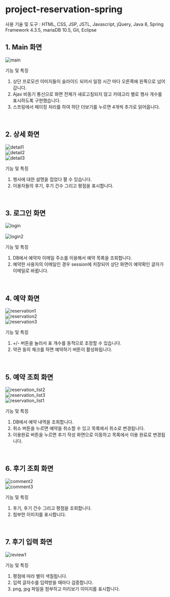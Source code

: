 # project-reservation-spring

사용 기술 및 도구 : HTML, CSS, JSP, JSTL, Javascript, jQuery, Java 8, Spring Framework 4.3.5, mariaDB 10.5, Git, Eclipse

## 1. Main 화면
![main](https://user-images.githubusercontent.com/19875940/106590008-02b45200-6590-11eb-844b-aa8a89bbeebd.PNG)

기능 및 특징
1. 상단 프로모션 이미지들이 슬라이드 되어서 일정 시간 마다 오른쪽에 왼쪽으로 넘어갑니다.
2. Ajax 비동기 통신으로 화면 전체가 새로고침되지 않고 카테고리 별로 행사 개수를 표시하도록 구현했습니다.
3. 스프링에서 페이징 처리를 하여 하단 더보기를 누르면 4개씩 추가로 읽어옵니다.

<br>

## 2. 상세 화면
![detail1](https://user-images.githubusercontent.com/19875940/106590606-a271e000-6590-11eb-86df-ce624795a14f.PNG)<br>
![detail2](https://user-images.githubusercontent.com/19875940/106590610-a3a30d00-6590-11eb-9216-45f9e550f496.PNG)<br>
![detail3](https://user-images.githubusercontent.com/19875940/106590613-a43ba380-6590-11eb-93f9-b07bc0e5898f.PNG)<br>

기능 및 특징
1. 행사에 대한 설명을 접었다 펼 수 있습니다.
2. 이용자들의 후기, 후기 건수 그리고 평점을 표시합니다.

<br>

## 3. 로그인 화면
![login](https://user-images.githubusercontent.com/19875940/106590818-dcdb7d00-6590-11eb-895b-ce180e39232d.PNG)<br>
<br>
![login2](https://user-images.githubusercontent.com/19875940/106590823-de0caa00-6590-11eb-9bdb-d1ead30bf158.PNG)<br>

기능 및 특징
1. DB에서 예약자 이메일 주소를 이용해서 예약 목록을 조회합니다.
2. 예약한 사용자의 이메일인 경우 session에 저장되어 상단 화면이 예약확인 글자가 이메일로 바뀝니다.

<br>

## 4. 예약 화면
![reservation1](https://user-images.githubusercontent.com/19875940/106590934-01cff000-6591-11eb-956f-2cf4908f4ddf.PNG)<br>
![reservation2](https://user-images.githubusercontent.com/19875940/106590941-03011d00-6591-11eb-8849-8464721fe2d9.PNG)<br>
![reservation3](https://user-images.githubusercontent.com/19875940/106590942-03011d00-6591-11eb-8acb-26db324351c0.PNG)<br>

기능 및 특징
1. +/- 버튼을 눌러서 표 개수를 동적으로 조정할 수 있습니다.
2. 약관 동의 체크를 하면 예약하기 버튼이 활성화됩니다.

<br>

## 5. 예약 조회 화면
![reservation_list2](https://user-images.githubusercontent.com/19875940/106591231-612e0000-6591-11eb-89bf-0fe7d01735fd.PNG)<br>
![reservation_list3](https://user-images.githubusercontent.com/19875940/106591234-61c69680-6591-11eb-9c69-da15fae20a52.PNG)<br>
![reservation_list1](https://user-images.githubusercontent.com/19875940/106591237-625f2d00-6591-11eb-8e95-ae20103772b5.PNG)<br>

기능 및 특징
1. DB에서 예약 내역을 조회합니다.
2. 취소 버튼을 누르면 예약을 취소할 수 있고 목록에서 취소로 변경됩니다.
3. 이용완료 버튼을 누르면 후기 작성 화면으로 이동하고 목록에서 이용 완료로 변경됩니다.

<br>

## 6. 후기 조회 화면
![comment2](https://user-images.githubusercontent.com/19875940/106597650-09e05d80-659a-11eb-9187-d667dc752c18.PNG)<br>
![comment3](https://user-images.githubusercontent.com/19875940/106597646-08af3080-659a-11eb-81f8-c8e54f6bca49.PNG)<br>

기능 및 특징
1. 후기, 후기 건수 그리고 평점을 조회합니다.
2. 첨부한 이미지를 표시합니다.

<br>

## 7. 후기 입력 화면
![review1](https://user-images.githubusercontent.com/19875940/106591412-9a667000-6591-11eb-90ec-50dbeb4b0c5b.PNG)<br>

기능 및 특징
1. 평점에 따라 별이 색칠됩니다.
2. 입력 글자수를 입력받을 때마다 검증합니다.
3. png, jpg 파일을 첨부하고 미리보기 이미지를 표시합니다.
